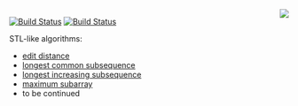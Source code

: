 <img align="right" src="https://user-images.githubusercontent.com/3381451/40880432-5b9e7086-66b9-11e8-9718-4b1ea4eae317.png">

[![Build Status](https://travis-ci.org/storm-ptr/step.svg?branch=master)](https://travis-ci.org/storm-ptr/step)
[![Build Status](https://ci.appveyor.com/api/projects/status/github/storm-ptr/step?svg=true&branch=master)](https://ci.appveyor.com/project/storm-ptr/step/branch/master)

STL-like algorithms:
- [edit distance](https://en.wikipedia.org/wiki/Edit_distance)
- [longest common subsequence](https://en.wikipedia.org/wiki/Longest_common_subsequence_problem)
- [longest increasing subsequence](https://en.wikipedia.org/wiki/Longest_increasing_subsequence)
- [maximum subarray](https://en.wikipedia.org/wiki/Maximum_subarray_problem)
- to be continued
